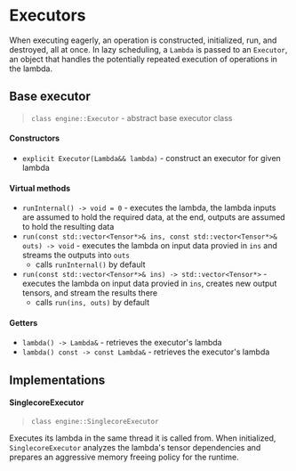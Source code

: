 # Executors

When executing eagerly, an operation is constructed, initialized, run,
and destroyed, all at once. In lazy scheduling, a `Lambda` is passed to
an `Executor`, an object that handles the potentially repeated execution
of operations in the lambda.

## Base executor

> `class engine::Executor` - abstract base executor class

#### Constructors

- `explicit Executor(Lambda&& lambda)` - construct an executor for given lambda

#### Virtual methods

- `runInternal() -> void = 0` - executes the lambda, the lambda inputs are assumed to 
  hold the required data, at the end, outputs are assumed to hold the resulting data
- `run(const std::vector<Tensor*>& ins, const std::vector<Tensor*>& outs) -> void` - executes 
  the lambda on input data provied in `ins` and streams the outputs into `outs`
  - calls `runInternal()` by default
- `run(const std::vector<Tensor*>& ins) -> std::vector<Tensor*>` - executes 
  the lambda on input data provied in `ins`, creates new output tensors, and stream the results there
  - calls `run(ins, outs)` by default

#### Getters

- `lambda() -> Lambda&` - retrieves the executor's lambda
- `lambda() const -> const Lambda&` - retrieves the executor's lambda


## Implementations

#### SinglecoreExecutor
> `class engine::SinglecoreExecutor`

Executes its lambda in the same thread it is called from. 
When initialized, `SinglecoreExecutor` analyzes the lambda's 
tensor dependencies and prepares an aggressive memory freeing policy
for the runtime.
